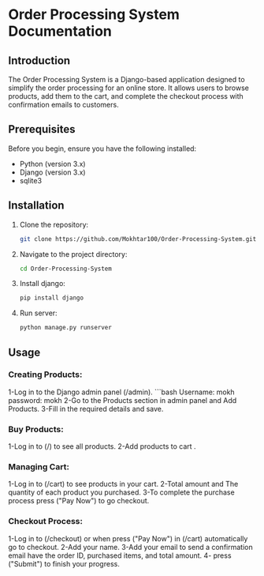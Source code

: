 # Order Processing System Documentation

## Introduction
The Order Processing System is a Django-based application designed to simplify the order processing for an online store. It allows users to browse products, add them to the cart, and complete the checkout process with confirmation emails to customers.

## Prerequisites
Before you begin, ensure you have the following installed:
- Python (version 3.x)
- Django (version 3.x)
- sqlite3

## Installation
1. Clone the repository:
   ```bash
   git clone https://github.com/Mokhtar100/Order-Processing-System.git
2. Navigate to the project directory:   
   ```bash
   cd Order-Processing-System
3. Install django:
   ```bash
   pip install django
4. Run server:
   ```bash
   python manage.py runserver

## Usage

### Creating Products:
   1-Log in to the Django admin panel (/admin).
         ```bash
         Username: mokh
         password: mokh
   2-Go to the Products section in admin panel and Add Products.
   3-Fill in the required details and save.

### Buy Products:
   1-Log in to  (/) to see all products.
   2-Add products to cart .

### Managing Cart:
   1-Log in to  (/cart) to see products in your cart.
   2-Total amount and The quantity of each product you purchased.
   3-To complete the purchase process press ("Pay Now") to go checkout.

### Checkout Process:
   1-Log in to (/checkout) or when press ("Pay Now") in (/cart) automatically go to checkout.
   2-Add your name.
   3-Add your email to send a confirmation email have the order ID, purchased items, and total amount.
   4- press ("Submit") to finish your progress.






   
